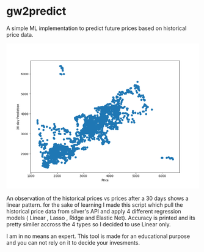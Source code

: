 # gw2predict
A simple ML implementation to predict future prices based on historical price data.

![Ectoplasm](/ecto.png)

An observation of the historical prices vs prices after a 30 days shows a linear pattern. for the sake of learning I made this script which pull the historical price data from silver's API and apply 4 different regression models ( Linear , Lasso , Ridge and Elastic Net). Accuracy is printed and its pretty similer accross the 4 types so I decided to use Linear only.

I am in no means an expert. This tool is made for an educational purpose and you can not rely on it to decide your invesments. 
